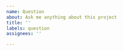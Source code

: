 ```yaml
---
name: Question
about: Ask me anything about this project
title: ''
labels: question
assignees: ''

---
```



